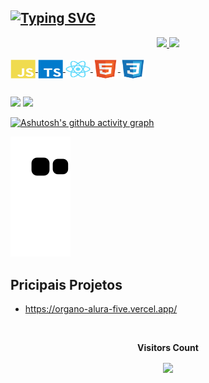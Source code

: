 ## [![Typing SVG](https://readme-typing-svg.herokuapp.com/?color=628FDB&size=35&center=true&vCenter=true&width=1000&lines=Hello,+my+name+is+Paulo+Henrique;I'm+22+years+old;I'm+from+Brazil;I+Course+systems+analysis+and+development;Be+Welcome!+:%29)](https://git.io/typing-svg)

<div align="center">
  <a href="https://github.com/Paulo-Henrique21">
  <img height="180em" src="https://github-readme-stats.vercel.app/api?username=Paulo-Henrique21&show_icons=true&theme=dracula&include_all_commits=true&count_private=true"/>



  <img height="180em" src="https://github-readme-stats.vercel.app/api/top-langs/?username=Paulo-Henrique21&layout=compact&langs_count=7&theme=dracula"/>
</div>
<div style="display: inline_block"><br>
  <img align="center" alt="PH-Js" height="30" width="40" src="https://raw.githubusercontent.com/devicons/devicon/master/icons/javascript/javascript-plain.svg">
  <img align="center" alt="PH-Ts" height="30" width="40" src="https://raw.githubusercontent.com/devicons/devicon/master/icons/typescript/typescript-plain.svg">
  <img align="center" alt="PH-React" height="30" width="40" src="https://raw.githubusercontent.com/devicons/devicon/master/icons/react/react-original.svg">
  <img align="center" alt="PH-HTML" height="30" width="40" src="https://raw.githubusercontent.com/devicons/devicon/master/icons/html5/html5-original.svg">
  <img align="center" alt="PH-CSS" height="30" width="40" src="https://raw.githubusercontent.com/devicons/devicon/master/icons/css3/css3-original.svg">
</div>
  
  ##
 
<div> 
  <a href = "mailto:ph.santc2@gmail.com"><img src="https://img.shields.io/badge/-Gmail-%23333?style=for-the-badge&logo=gmail&logoColor=white" target="_blank"></a>
  <a href="https://www.linkedin.com/in/paulo-henrique-souza-dev/" target="_blank"><img src="https://img.shields.io/badge/-LinkedIn-%230077B5?style=for-the-badge&logo=linkedin&logoColor=white" target="_blank"></a> 
  
  [![Ashutosh's github activity graph](https://github-readme-activity-graph.cyclic.app/graph?username=Paulo-Henrique21&bg_color=f0d1ff&color=000000&line=28199a&point=7c82a2&area=true&hide_border=true)](https://github.com/ashutosh00710/github-readme-activity-graph)
 
  ![Snake animation](https://github.com/rafaballerini/rafaballerini/blob/output/github-contribution-grid-snake.svg)
 
</div>
  
## Pricipais Projetos
- https://organo-alura-five.vercel.app/

<div align="center">
<br><p align="centre"><b>Visitors Count</b></p>  
<p align="center"><img align="center" src="https://profile-counter.glitch.me/{Paulo-Henrique21}/count.svg" /></p> 
<br>
</div>


